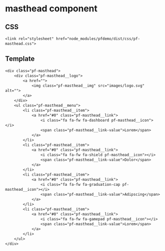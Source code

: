 # masthead component

## CSS

    <link rel="stylesheet" href="node_modules/pfdemo/dist/css/pf-masthead.css">    

## Template

    <div class="pf-masthead">
        <div class="pf-masthead__logo">
            <a href="">
                <img class="pf-masthead__img" src="images/logo.svg" alt="">
            </a>
        </div>
        <ul class="pf-masthead__menu">
            <li class="pf-masthead__item">
                <a href="#0" class="pf-masthead__link">
                    <i class="fa fa-fw fa-dashboard pf-masthead__icon"></i>
                    <span class="pf-masthead__link-value">Lorem</span>
                </a>
            </li>
            <li class="pf-masthead__item">
                <a href="#0" class="pf-masthead__link">
                    <i class="fa fa-fw fa-shield pf-masthead__icon"></i>
                    <span class="pf-masthead__link-value">Dolor</span>
                </a>
            </li>
            <li class="pf-masthead__item">
                <a href="#0" class="pf-masthead__link">
                    <i class="fa fa-fw fa-graduation-cap pf-masthead__icon"></i>
                    <span class="pf-masthead__link-value">Adipscing</span>
                </a>
            </li>
            <li class="pf-masthead__item">
                <a href="#0" class="pf-masthead__link">
                    <i class="fa fa-fw fa-gamepad pf-masthead__icon"></i>
                    <span class="pf-masthead__link-value">Lorem</span>
                </a>
            </li>
        </ul>
    </div>
